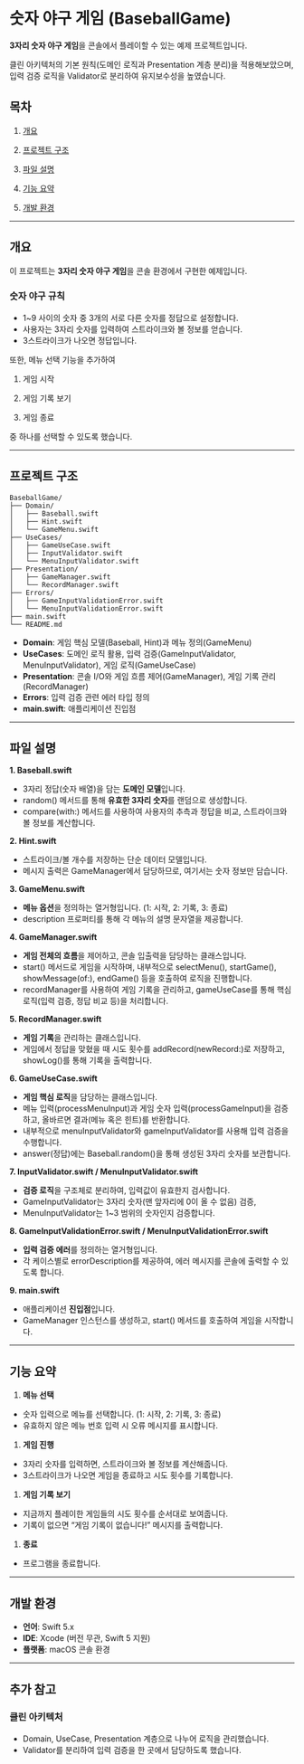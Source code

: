 # **숫자 야구 게임 (BaseballGame)**

**3자리 숫자 야구 게임**을 콘솔에서 플레이할 수 있는 예제 프로젝트입니다.

클린 아키텍처의 기본 원칙(도메인 로직과 Presentation 계층 분리)을 적용해보았으며, 입력 검증 로직을 Validator로 분리하여 유지보수성을 높였습니다.

## **목차**

1.	[개요](#개요)

2.	[프로젝트 구조](#프로젝트-구조)

3.	[파일 설명](#파일-설명)

4.	[기능 요약](#기능-요약)

5.	[개발 환경](#개발-환경)

---

## **개요**

이 프로젝트는 **3자리 숫자 야구 게임**을 콘솔 환경에서 구현한 예제입니다.

### **숫자 야구 규칙**

- 1~9 사이의 숫자 중 3개의 서로 다른 숫자를 정답으로 설정합니다.
- 사용자는 3자리 숫자를 입력하여 스트라이크와 볼 정보를 얻습니다.
- 3스트라이크가 나오면 정답입니다.

또한, 메뉴 선택 기능을 추가하여

1.	게임 시작

2.	게임 기록 보기

3.	게임 종료

중 하나를 선택할 수 있도록 했습니다.

---

## **프로젝트 구조**

```
BaseballGame/
├── Domain/
│   ├── Baseball.swift
│   ├── Hint.swift
│   └── GameMenu.swift
├── UseCases/
│   ├── GameUseCase.swift
│   ├── InputValidator.swift
│   └── MenuInputValidator.swift
├── Presentation/
│   ├── GameManager.swift
│   └── RecordManager.swift
├── Errors/
│   ├── GameInputValidationError.swift
│   └── MenuInputValidationError.swift
├── main.swift
└── README.md
```

- **Domain**: 게임 핵심 모델(Baseball, Hint)과 메뉴 정의(GameMenu)
- **UseCases**: 도메인 로직 활용, 입력 검증(GameInputValidator, MenuInputValidator), 게임 로직(GameUseCase)
- **Presentation**: 콘솔 I/O와 게임 흐름 제어(GameManager), 게임 기록 관리(RecordManager)
- **Errors**: 입력 검증 관련 에러 타입 정의
- **main.swift**: 애플리케이션 진입점

---

## **파일 설명**

**1. Baseball.swift**

- 3자리 정답(숫자 배열)을 담는 **도메인 모델**입니다.
- random() 메서드를 통해 **유효한 3자리 숫자**를 랜덤으로 생성합니다.
- compare(with:) 메서드를 사용하여 사용자의 추측과 정답을 비교, 스트라이크와 볼 정보를 계산합니다.

**2. Hint.swift**

- 스트라이크/볼 개수를 저장하는 단순 데이터 모델입니다.
- 메시지 출력은 GameManager에서 담당하므로, 여기서는 숫자 정보만 담습니다.

**3. GameMenu.swift**

- **메뉴 옵션**을 정의하는 열거형입니다. (1: 시작, 2: 기록, 3: 종료)
- description 프로퍼티를 통해 각 메뉴의 설명 문자열을 제공합니다.

**4. GameManager.swift**

- **게임 전체의 흐름**을 제어하고, 콘솔 입출력을 담당하는 클래스입니다.
- start() 메서드로 게임을 시작하며, 내부적으로 selectMenu(), startGame(), showMessage(of:), endGame() 등을 호출하여 로직을 진행합니다.
- recordManager를 사용하여 게임 기록을 관리하고, gameUseCase를 통해 핵심 로직(입력 검증, 정답 비교 등)을 처리합니다.

**5. RecordManager.swift**

- **게임 기록**을 관리하는 클래스입니다.
- 게임에서 정답을 맞혔을 때 시도 횟수를 addRecord(newRecord:)로 저장하고, showLog()를 통해 기록을 출력합니다.

**6. GameUseCase.swift**

- **게임 핵심 로직**을 담당하는 클래스입니다.
- 메뉴 입력(processMenuInput)과 게임 숫자 입력(processGameInput)을 검증하고, 올바르면 결과(메뉴 혹은 힌트)를 반환합니다.
- 내부적으로 menuInputValidator와 gameInputValidator를 사용해 입력 검증을 수행합니다.
- answer(정답)에는 Baseball.random()을 통해 생성된 3자리 숫자를 보관합니다.

**7. InputValidator.swift / MenuInputValidator.swift**

- **검증 로직**을 구조체로 분리하여, 입력값이 유효한지 검사합니다.
- GameInputValidator는 3자리 숫자(맨 앞자리에 0이 올 수 없음) 검증,
- MenuInputValidator는 1~3 범위의 숫자인지 검증합니다.

**8. GameInputValidationError.swift / MenuInputValidationError.swift**

- **입력 검증 에러**를 정의하는 열거형입니다.
- 각 케이스별로 errorDescription를 제공하여, 에러 메시지를 콘솔에 출력할 수 있도록 합니다.

**9. main.swift**

- 애플리케이션 **진입점**입니다.
- GameManager 인스턴스를 생성하고, start() 메서드를 호출하여 게임을 시작합니다.

---

## **기능 요약**

1. **메뉴 선택**
- 숫자 입력으로 메뉴를 선택합니다. (1: 시작, 2: 기록, 3: 종료)
- 유효하지 않은 메뉴 번호 입력 시 오류 메시지를 표시합니다.
1. **게임 진행**
- 3자리 숫자를 입력하면, 스트라이크와 볼 정보를 계산해줍니다.
- 3스트라이크가 나오면 게임을 종료하고 시도 횟수를 기록합니다.
1. **게임 기록 보기**
- 지금까지 플레이한 게임들의 시도 횟수를 순서대로 보여줍니다.
- 기록이 없으면 “게임 기록이 없습니다!” 메시지를 출력합니다.
1. **종료**
- 프로그램을 종료합니다.

---

## **개발 환경**

- **언어**: Swift 5.x
- **IDE**: Xcode (버전 무관, Swift 5 지원)
- **플랫폼**: macOS 콘솔 환경

---

## **추가 참고**

### **클린 아키텍처**

- Domain, UseCase, Presentation 계층으로 나누어 로직을 관리했습니다.
- Validator를 분리하여 입력 검증을 한 곳에서 담당하도록 했습니다.
